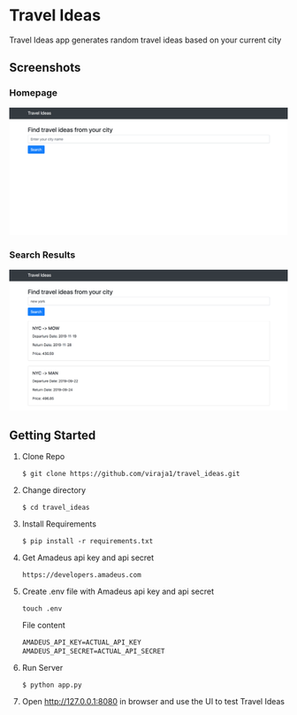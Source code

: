 # Travel Ideas
Travel Ideas app generates random travel ideas based on your current city


## Screenshots

### Homepage
![](screenshots/travel_ideas_1.png)

### Search Results
![](screenshots/travel_ideas_2.png)


## Getting Started

1) Clone Repo
    ```
    $ git clone https://github.com/viraja1/travel_ideas.git
    ```
2) Change directory
    ```
    $ cd travel_ideas
    ```

3) Install Requirements
    ```
    $ pip install -r requirements.txt
    ```

4) Get Amadeus api key and api secret
   ```
   https://developers.amadeus.com
   ```
   
5) Create .env file with Amadeus api key and api secret
   ```
   touch .env 
   ```
   
   File content
   ```
   AMADEUS_API_KEY=ACTUAL_API_KEY
   AMADEUS_API_SECRET=ACTUAL_API_SECRET
   ```  

5) Run Server
   ```
   $ python app.py
   ``` 
5) Open http://127.0.0.1:8080 in browser and use the UI to test Travel Ideas
